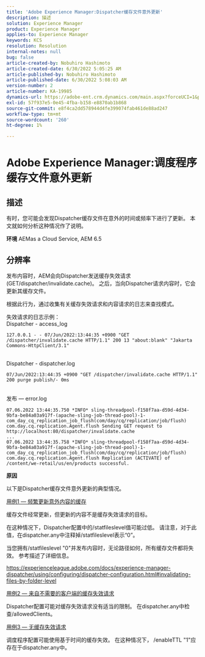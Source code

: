 ```yaml
---
title: 'Adobe Experience Manager:Dispatcher缓存文件意外更新'
description: 描述
solution: Experience Manager
product: Experience Manager
applies-to: Experience Manager
keywords: KCS
resolution: Resolution
internal-notes: null
bug: false
article-created-by: Nobuhiro Hashimoto
article-created-date: 6/30/2022 5:05:25 AM
article-published-by: Nobuhiro Hashimoto
article-published-date: 6/30/2022 5:08:03 AM
version-number: 2
article-number: KA-19985
dynamics-url: https://adobe-ent.crm.dynamics.com/main.aspx?forceUCI=1&pagetype=entityrecord&etn=knowledgearticle&id=b083b13c-32f8-ec11-bb3d-000d3a5b0be0
exl-id: 57f937e5-0e45-4fba-b158-e8870ab1b868
source-git-commit: e8f4ca2dd578944d4fe399074fab461de88ad247
workflow-type: tm+mt
source-wordcount: '260'
ht-degree: 1%

---
```


# Adobe Experience Manager:调度程序缓存文件意外更新

## 描述


有时，您可能会发现Dispatcher缓存文件在意外的时间或频率下进行了更新。 本文就如何分析这种情况作了说明。

<b>环境</b>
AEMas a Cloud Service, AEM 6.5


## 分辨率


发布内容时，AEM会向Dispatcher发送缓存失效请求(GET/dispatcher/invalidate.cache)。 之后，当向Dispatcher请求内容时，它会更新其缓存文件。

根据此行为，通过收集有关缓存失效请求和内容请求的日志来查找模式。

失效请求的日志示例：
<br>Dispatcher - access_log


```
127.0.0.1 - - 07/Jun/2022:13:44:35 +0900 "GET /dispatcher/invalidate.cache HTTP/1.1" 200 13 "about:blank" "Jakarta Commons-HttpClient/3.1"
```

<br>Dispatcher - dispatcher.log


```
07/Jun/2022:13:44:35 +0900 "GET /dispatcher/invalidate.cache HTTP/1.1" 200 purge publish/- 0ms
```

<br>发布 — error.log


```
07.06.2022 13:44:35.750 *INFO* sling-threadpool-f158f7aa-d59d-4d34-9bfa-be84a03a917f-(apache-sling-job-thread-pool)-1-com_day_cq_replication_job_flush(com/day/cq/replication/job/flush) com.day.cq.replication.Agent.flush Sending GET request to http://localhost:80/dispatcher/invalidate.cache
...
07.06.2022 13:44:35.758 *INFO* sling-threadpool-f158f7aa-d59d-4d34-9bfa-be84a03a917f-(apache-sling-job-thread-pool)-1-com_day_cq_replication_job_flush(com/day/cq/replication/job/flush) com.day.cq.replication.Agent.flush Replication (ACTIVATE) of /content/we-retail/us/en/products successful.
```




<b>原因</b>

以下是Dispatcher缓存文件意外更新的典型情况。


<u>用例1 — 频繁更新意外内容的缓存</u>

缓存文件经常更新，但更新的内容不是缓存失效请求的目标。

在这种情况下，Dispatcher配置中的/statfileslevel值可能过低。 请注意，对于此值，在dispatcher.any中注释掉/statfileslevel表示“0”。

当您拥有/statfileslevel &quot;0&quot;并发布内容时，无论路径如何，所有缓存文件都将失效。 参考描述了详细信息。

https://experienceleague.adobe.com/docs/experience-manager-dispatcher/using/configuring/dispatcher-configuration.html#invalidating-files-by-folder-level


<u>用例2 — 来自不需要的客户端的缓存失效请求</u>

Dispatcher配置可能对缓存失效请求没有适当的限制。 在dispatcher.any中检查/allowedClients。


<u>用例3 — 无缓存失效请求</u>

调度程序配置可能使用基于时间的缓存失效。 在这种情况下， /enableTTL &quot;1&quot;应存在于dispatcher.any中。
